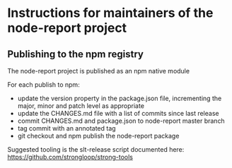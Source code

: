 # Instructions for maintainers of the node-report project

## Publishing to the npm registry

The node-report project is published as an npm native module

For each publish to npm:

 - update the version property in the package.json file, incrementing the major, minor and patch level as appropriate 
 - update the CHANGES.md file with a list of commits since last release
 - commit CHANGES.md and package.json to node-report master branch
 - tag commit with an annotated tag
 - git checkout and npm publish the node-report package

Suggested tooling is the slt-release script documented here: https://github.com/strongloop/strong-tools
